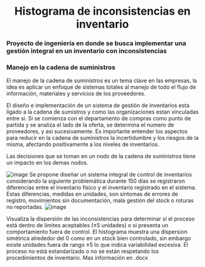 <h1 align="center">Histograma de inconsistencias en inventario</h1>
<h3>Proyecto de ingeniería en donde se busca implementar una gestión integral en un inventario con inconsistencias</h3>
<h3>Manejo en la cadena de suministros</h3>


El manejo de la cadena de suministros es un tema clave en las empresas, la idea es aplicar un enfoque de sistemas totales al manejo de todo el flujo de información, materiales y servicios de los proveedores.

El diseño e implementación de un sistema de gestión de inventarios esta ligado a la cadena de sumistros y como las organizaciones estan vinculadas entre si. Si se comienza con el departamento de compras como punto de partida y se analiza el lado de la oferta, se determina el numero de proveedores, y asi sucesivamente. Es importante entender los aspectos para reducir en la cadena de suministros la incertidumbre y los riesgos de la misma, afectando positivamente a los niveles de inventarios.

Las decisiones que se toman en un nodo de la cadena de suministros tiene un impacto en los demas nodos.

![image](https://github.com/user-attachments/assets/e3e93632-77de-4180-b318-cf4fe1b0e1a3)
Se propone diseñar un sistema integral de control de inventarios considerando la siguiente problemática durante 150 días se registraron diferencias entre el inventario físico y el inventario registrado en el sistema. Estas diferencias, medidas en unidades, son síntomas de errores de registro, movimientos sin documentación, mala gestión del stock o roturas no reportadas.
![image](https://github.com/user-attachments/assets/07a51916-d807-444d-b3e8-7f094001d297)

Visualiza la dispersión de las inconsistencias para determinar si el proceso está dentro de límites aceptables (±5 unidades) o si presenta un comportamiento fuera de control.
El histograma muestra una dispersion simétrica alrededor del 0 como en un stock bien controlado, sin embargo existe unidades fuera de rango ±5 lo que indica variabilidad excesiva. El proceso no está estandarizado o no se están respetando los procedimientos de inventario.
Mas información en .docx
